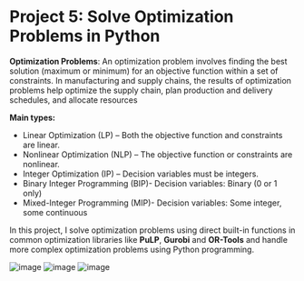 # Project 5: Solve Optimization Problems in Python

**Optimization Problems**: An optimization problem involves finding the best solution (maximum or minimum) for an objective function within a set of constraints. In manufacturing and supply chains, the results of optimization problems help optimize the supply chain, plan production and delivery schedules, and allocate resources

**Main types:**
- Linear Optimization (LP) – Both the objective function and constraints are linear.
- Nonlinear Optimization (NLP) – The objective function or constraints are nonlinear.
- Integer Optimization (IP) – Decision variables must be integers.
- Binary Integer Programming (BIP)- Decision variables: Binary (0 or 1 only)
- Mixed-Integer Programming (MIP)- Decision variables: Some integer, some continuous

In this project, I solve optimization problems using direct built-in functions in common optimization libraries like **PuLP**, **Gurobi** and **OR-Tools** and handle more complex optimization problems using Python programming.

![image](https://github.com/user-attachments/assets/59a44f4c-23d5-4106-a650-b054a6ad41b2)  ![image](https://github.com/user-attachments/assets/a85c53f3-fbd8-446e-850b-84a135e2ba5e)   ![image](https://github.com/user-attachments/assets/8004da48-9541-40f3-9f35-859098fef5c6)


